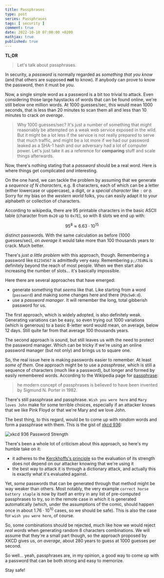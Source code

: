 ```yaml
---
title: Passphrases
type: post
series: Passphrases
tags: [ security ]
comment: true
date: 2022-10-10 07:00:00 +0200
mathjax: true
published: true
---
```


**TL;DR**

> Let's talk about passphrases.

In security, a *password* is normally regarded as *something that you
know* (and that others are supposed **not** to know). If anybody can
prove to know the password, then it must be *you*.

Now, a single simple word as a password is a bit too trivial to attack.
Even considering those large haystacks of words that can be found
online, we're still below one million words. At 1000 guesses/sec, this
would mean 1000 seconds, that is less than 20 minutes to scan them all
and less than 10 minutes to crack *on average*.

> Why 1000 guesses/sec? It's just a number of something that might
> reasonably be attempted on a weak web service exposed in the wild. But
> it might be a lot less if the service is not really prepared to serve
> that much traffic, and might be a lot more if we had our password
> leaked as a SHA-1 hash and our adversary had a lot of computer power.
> Let's just take it as a reference for **comparing** stuff and scale
> things afterwards.

Now, there's nothing stating that a *password* should be a real *word*.
Here is where things get complicated *and* interesting.

On the one hand, we can tackle the problem by assuming that we generate
a *sequence of N characters*, e.g. 8 characters, each of which can be a
letter (either lowercase or uppercase), a digit, or a *special
character* like `:` or `@`. Sorry for my bias on the *western world*
folks, you can easily adapt it to your alphabeth or collection of
characters.

According to wikipedia, there are 95 printable characters in the basic
ASCII table (character from `0x20` up to `0x7E`), so with 8 slots we end
up with:

$$
95^8 \approx 6.63 \cdot 10^{15}
$$

distinct passwords. With the same calculation as before (1000
guesses/sec), *on average* it would take more than 100 thousands years
to crack. Much better.

There's *just a little problem* with this approach, though. Remembering
a password like `01234567` is admittedly very easy. Remembering
`p;/7EdR&` is definitely beyond the reach of most people. When we then
start also increasing the number of slots... it's basically impossible.

Here there are several approaches that have emerged:

- generate something that *seems* like that. Like starting from a word
  (`password`) and making some changes here and there (`P@s5w0:d`).
- use a *password manager*. It will remember the long, total gibberish
  password for us.

The first approach, which is widely adopted, is also definitely weak.
Generating variations can be easy, so even trying out 1000 variations
(which is generous) to a basic 8-letter word would mean, on average,
below 12 days. Still quite far from that average 100 thousands years.

The second approach is sound, but still leaves us with the need to
protect the password manager. Which can be tricky if we're using an
online password manager (but not only) and brings us to square one.

So, the real issue here is making passwords easier to remember. At least
*some of them*. One approach might be to use a *passphrase*, which is
still a sequence of characters (much like a password), but longer and
formed by easily remembered words. According to the Wikipedia page for
[passphrase][]:

> he modern concept of passphrases is believed to have been invented by
> Sigmund N. Porter in 1982.

There's still passphrase and passphrase. `Wish you were here` and `Mary
loves John` make for some terrible choices, especially if an
attacker knows that we like Pink Floyd or that we're Mary and we love
John.

The best thing, to this regard, would be to come up with *random* words
and form a passphrase with them. This is the gist of [xkcd 936][]:

![xkcd 936 Password Strength](https://imgs.xkcd.com/comics/password_strength.png)

There's been a whole lot of criticism about this approach, so here's my
humble take on it:

- it adheres to the [Kerckhoffs's principle][kp] so the evaluation of
  its strength does not depend on our attacker knowing that we're using
  it
- the best way to attack it is through a dictionary attack, and actually
  this is exactly what it's evaluated against.

Yet, *some* passwords that can be generated through that method might be
way weaker than others. Most notably, the very example `correct horse
battery staple` is now by itself an entry in any list of pre-computed
passphrases to try, so in the remote case in which it is generated
automatically (which, under the assumptions of the comic, should happen
once in about $1.76 \cdot 10^{10}$ cases, so we should be safe). This is
also the case for `wish you were here`, of course.

So, some combinations should be rejected, much like how we would reject
*real words* when generating random 8 characters combinations. We will
assume that they're a small part though, so the approach proposed by
XKCD gives us, *on average*, about 280 years to guess at 1000 guesses
per second.

So well... yeah, passphrases are, in my opinion, a good way to come up
with a password that can be both strong and easy to memorize.

Stay safe!


[passphrase]: https://en.wikipedia.org/wiki/Passphrase
[xkcd 936]: https://xkcd.com/936/
[kp]: https://en.wikipedia.org/wiki/Kerckhoffs%27s_principle
